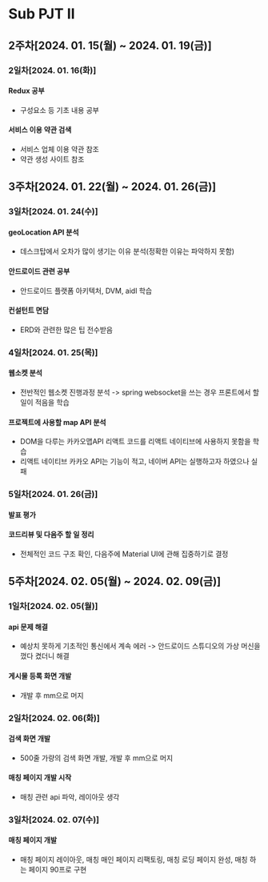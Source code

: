 # Sub PJT II

## 2주차[2024. 01. 15(월) ~ 2024. 01. 19(금)]

### 2일차[2024. 01. 16(화)]

#### Redux 공부
- 구성요소 등 기초 내용 공부

#### 서비스 이용 약관 검색
- 서비스 업체 이용 약관 참조
- 약관 생성 사이트 참조

## 3주차[2024. 01. 22(월) ~ 2024. 01. 26(금)]

### 3일차[2024. 01. 24(수)]

#### geoLocation API 분석
- 데스크탑에서 오차가 많이 생기는 이유 분석(정확한 이유는 파악하지 못함)

#### 안드로이드 관련 공부
- 안드로이드 플랫폼 아키텍처, DVM, aidl 학습

#### 컨설턴트 면담
- ERD와 관련한 많은 팁 전수받음

### 4일차[2024. 01. 25(목)]

#### 웹소켓 분석
- 전반적인 웹소켓 진행과정 분석 -> spring websocket을 쓰는 경우 프론트에서 할 일이 적음을 학습

#### 프로젝트에 사용할 map API 분석
- DOM을 다루는 카카오맵API 리액트 코드를 리액트 네이티브에 사용하지 못함을 학습
- 리액트 네이티브 카카오 API는 기능이 적고, 네이버 API는 실행하고자 하였으나 실패 

### 5일차[2024. 01. 26(금)]

#### 발표 평가

#### 코드리뷰 및 다음주 할 일 정리
- 전체적인 코드 구조 확인, 다음주에 Material UI에 관해 집중하기로 결정 

## 5주차[2024. 02. 05(월) ~ 2024. 02. 09(금)]

### 1일차[2024. 02. 05(월)]

#### api 문제 해결
- 예상치 못하게 기초적인 통신에서 계속 에러 -> 안드로이드 스튜디오의 가상 머신을 껐다 켰더니 해결

#### 게시물 등록 화면 개발
- 개발 후 mm으로 머지

### 2일차[2024. 02. 06(화)]

#### 검색 화면 개발
- 500줄 가량의 검색 화면 개발, 개발 후 mm으로 머지

#### 매칭 페이지 개발 시작
- 매칭 관련 api 파악, 레이아웃 생각

### 3일차[2024. 02. 07(수)]

#### 매칭 페이지 개발
- 매칭 페이지 레이아웃, 매칭 매인 페이지 리팩토링, 매칭 로딩 페이지 완성, 매칭 하는 페이지 90프로 구현